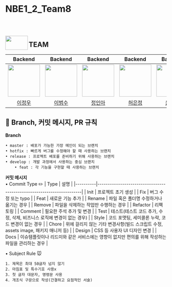 # NBE1_2_Team8

<br></br>
<p align="left">  
  <img src="https://github.com/user-attachments/assets/9d9bf638-7c59-421a-aaed-c3f1b7bc625c" align="left" width="70" height="44">  
  <h2>TEAM</h2>
</p>

|Backend|Backend|Backend|Backend|Backend|
|:---:|:---:|:---:|:---:|:---:|
| <img src="https://github.com/user-attachments/assets/52716ea1-8b2c-4376-b76d-8c1c3ad88891" width=100 height=100></a> | <a href="https://github.com/j-ra1n"> <img src = "https://avatars.githubusercontent.com/u/86824224?v=4" width=100 height=100></a> | <a href="https://github.com/rndudals"> <img src="https://avatars.githubusercontent.com/u/150119998?v=4" width=100 height=100></a> | <a href="https://github.com/j-ra1n"> <img src="https://avatars.githubusercontent.com/u/111877048?v=4" width=100 height=100></a> | <a href="https://github.com/jusung-c"> <img src="https://avatars.githubusercontent.com/u/82310788?v=4" width="100" height="100"></a> |<a href="https://github.com/ghdcksgml1"> 
|[이정우](https://github.com/j-ra1n)|[이범수](https://github.com/leebs0521)|[정인아](https://github.com/InaJeong73)|[허은정](https://github.com/eundeang)|[윤이건](https://github.com/Iecorn)|


## 💬 Branch, 커밋 메시지, PR 규칙
**Branch**
```
• master : 배포가 가능한 가장 메인이 되는 브랜치
• hotfix : 빠르게 버그를 수정해야 할 때 사용하는 브랜치
• release : 프로젝트 배포를 준비하기 위해 사용하는 브랜치
• develop : 개발 과정에서 사용하는 중심 브랜치
    • feat : 각 기능을 구현할 때 사용하는 브랜치
```
**커밋 메시지**
<br>
• Commit Type ✏️
| Type     | 설명                                                                 |
|----------|----------------------------------------------------------------------|
| Init     | 프로젝트 초기 생성                                                   |
| Fix      | 버그 수정 또는 typo                                                  |
| Feat     | 새로운 기능 추가                                                     |
| Rename   | 파일 혹은 폴더명 수정하거나 옮기는 경우                              |
| Remove   | 파일을 삭제하는 작업만 수행하는 경우                                 |
| Refactor | 리팩토링                                                             |
| Comment  | 필요한 주석 추가 및 변경                                             |
| Test     | 테스트(테스트 코드 추가, 수정, 삭제, 비즈니스 로직에 변경이 없는 경우) |
| Style    | 코드 포맷팅, 세미콜론 누락, 코드 변경이 없는 경우                    |
| Chore    | 위에 걸리지 않는 기타 변경사항(빌드 스크립트 수정, assets image, 패키지 매니저 등) |
| Design   | CSS 등 사용자 UI 디자인 변경                                          |
| Docs     | 이슈템플릿이나 리드미와 같은 서비스에는 영향이 없지만 편의를 위해 작성하는 파일을 관리하는 경우 |

• Subject Rule 🐭
```
1. 제목은 최대 50글자 넘지 않기
2. 마침표 및 특수기호 사용x
3. 첫 글자 대문자, 명령문 사용
4. 개조식 구문으로 작성(간결하고 요점적인 서술)
```
